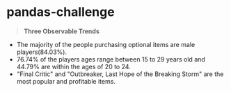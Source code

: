 # pandas-challenge
> **Three Observable Trends**


* The majority of the people purchasing optional items are male players(84.03%).
* 76.74% of the players ages range between 15 to 29 years old and 44.79% are within the ages of 20 to 24.
* "Final Critic" and "Outbreaker, Last Hope of the Breaking Storm" are the most popular and profitable items.


